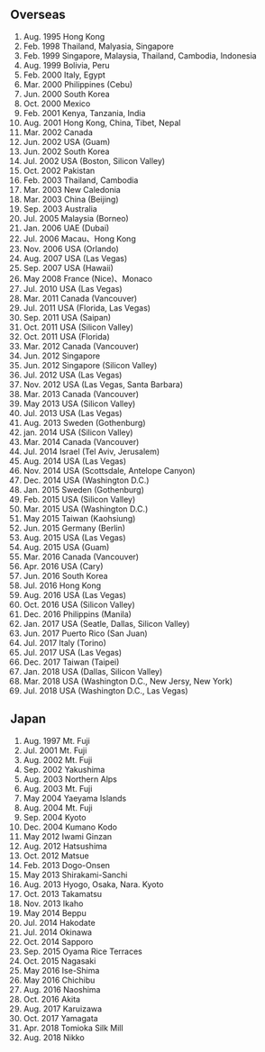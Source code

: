 ## Overseas

1. Aug. 1995 Hong Kong
2. Feb. 1998 Thailand, Malyasia, Singapore
3. Feb. 1999 Singapore, Malaysia, Thailand, Cambodia, Indonesia
4. Aug. 1999 Bolivia, Peru
5. Feb. 2000 Italy, Egypt
6. Mar. 2000 Philippines (Cebu)
7. Jun. 2000 South Korea
8. Oct. 2000 Mexico
9. Feb. 2001 Kenya, Tanzania, India
10. Aug. 2001 Hong Kong, China, Tibet, Nepal
11. Mar. 2002 Canada
12. Jun. 2002 USA (Guam)
13. Jun. 2002 South Korea
14. Jul. 2002 USA (Boston, Silicon Valley)
15. Oct. 2002 Pakistan
16. Feb. 2003 Thailand, Cambodia
17. Mar. 2003 New Caledonia
18. Mar. 2003 China (Beijing)
19. Sep. 2003 Australia
20. Jul. 2005 Malaysia (Borneo)
21. Jan. 2006 UAE (Dubai)
22. Jul. 2006 Macau、Hong Kong
23. Nov. 2006 USA (Orlando)
24. Aug. 2007 USA (Las Vegas)
25. Sep. 2007 USA (Hawaii)
26. May 2008 France (Nice)、Monaco
27. Jul. 2010 USA (Las Vegas)
28. Mar. 2011 Canada (Vancouver)
29. Jul. 2011 USA (Florida, Las Vegas)
30. Sep. 2011 USA (Saipan)
31. Oct. 2011 USA (Silicon Valley)
32. Oct. 2011 USA (Florida)
33. Mar. 2012 Canada (Vancouver)
34. Jun. 2012 Singapore
35. Jun. 2012 Singapore (Silicon Valley)
36. Jul. 2012 USA (Las Vegas)
37. Nov. 2012 USA (Las Vegas, Santa Barbara)
38. Mar. 2013 Canada (Vancouver)
39. May 2013 USA (Silicon Valley)
40. Jul. 2013 USA (Las Vegas)
41. Aug. 2013 Sweden (Gothenburg)
42. jan. 2014 USA (Silicon Valley)
43. Mar. 2014 Canada (Vancouver)
44. Jul. 2014 Israel (Tel Aviv, Jerusalem)
45. Aug. 2014 USA (Las Vegas)
46. Nov. 2014 USA (Scottsdale, Antelope Canyon)
47. Dec. 2014 USA (Washington D.C.)
48. Jan. 2015 Sweden (Gothenburg)
49. Feb. 2015 USA (Silicon Valley)
50. Mar. 2015 USA (Washington D.C.)
51. May 2015 Taiwan (Kaohsiung)
52. Jun. 2015 Germany (Berlin)
53. Aug. 2015 USA (Las Vegas)
54. Aug. 2015 USA (Guam)
55. Mar. 2016 Canada (Vancouver)
56. Apr. 2016 USA (Cary)
57. Jun. 2016 South Korea
58. Jul. 2016 Hong Kong
59. Aug. 2016 USA (Las Vegas)
60. Oct. 2016 USA (Silicon Valley)
61. Dec. 2016 Philippins (Manila)
62. Jan. 2017 USA (Seatle, Dallas, Silicon Valley)
63. Jun. 2017 Puerto Rico (San Juan)
64. Jul. 2017 Italy (Torino)
65. Jul. 2017 USA (Las Vegas)
66. Dec. 2017 Taiwan (Taipei)
67. Jan. 2018 USA (Dallas, Silicon Valley)
67. Mar. 2018 USA (Washington D.C., New Jersy, New York)
67. Jul. 2018 USA (Washington D.C., Las Vegas)

## Japan

1. Aug. 1997 Mt. Fuji
2. Jul. 2001 Mt. Fuji
3. Aug. 2002 Mt. Fuji
4. Sep. 2002 Yakushima
5. Aug. 2003 Northern Alps
6. Aug. 2003 Mt. Fuji
7. May 2004 Yaeyama Islands
8. Aug. 2004 Mt. Fuji
9. Sep. 2004 Kyoto
10. Dec. 2004 Kumano Kodo
11. May 2012 Iwami Ginzan
12. Aug. 2012 Hatsushima
13. Oct. 2012 Matsue
14. Feb. 2013 Dogo-Onsen
15. May 2013 Shirakami-Sanchi
16. Aug. 2013 Hyogo, Osaka, Nara. Kyoto
17. Oct. 2013 Takamatsu
18. Nov. 2013 Ikaho
19. May 2014 Beppu
20. Jul. 2014 Hakodate
21. Jul. 2014 Okinawa
22. Oct. 2014 Sapporo
23. Sep. 2015 Oyama Rice Terraces
24. Oct. 2015 Nagasaki
25. May 2016 Ise-Shima
26. May 2016 Chichibu
27. Aug. 2016 Naoshima
28. Oct. 2016 Akita
29. Aug. 2017 Karuizawa
30. Oct. 2017 Yamagata
31. Apr. 2018 Tomioka Silk Mill
32. Aug. 2018 Nikko
